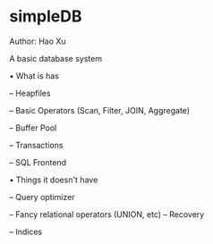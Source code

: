 # simpleDB

Author: Hao Xu

A basic database system

• What is has

– Heapfiles

– Basic Operators (Scan, Filter, JOIN, Aggregate)

– Buffer Pool

– Transactions

– SQL Frontend 

• Things it doesn't have

– Query optimizer

– Fancy relational operators (UNION, etc) – Recovery

– Indices
